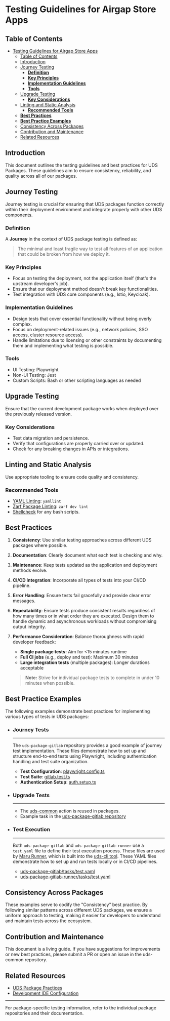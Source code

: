 # Testing Guidelines for Airgap Store Apps
## Table of Contents

- [Testing Guidelines for Airgap Store Apps](#testing-guidelines-for-airgap-store-apps)
  - [Table of Contents](#table-of-contents)
  - [Introduction](#introduction)
  - [Journey Testing](#journey-testing)
    - [**Definition**](#definition)
    - [**Key Principles**](#key-principles)
    - [**Implementation Guidelines**](#implementation-guidelines)
    - [**Tools**](#tools)
  - [Upgrade Testing](#upgrade-testing)
    - [**Key Considerations**](#key-considerations)
  - [Linting and Static Analysis](#linting-and-static-analysis)
    - [**Recommended Tools**](#recommended-tools)
  - [**Best Practices**](#best-practices)
  - [**Best Practice Examples**](#best-practice-examples)
  - [Consistency Across Packages](#consistency-across-packages)
  - [Contribution and Maintenance](#contribution-and-maintenance)
  - [Related Resources](#related-resources)

## Introduction

This document outlines the testing guidelines and best practices for UDS Packages. These guidelines aim to ensure consistency, reliability, and quality across all of our packages.

## Journey Testing

Journey testing is crucial for ensuring that UDS packages function correctly within their deployment environment and integrate properly with other UDS components.

### **Definition**
A **Journey** in the context of UDS package testing is defined as:
> The minimal and least fragile way to test all features of an application that could be broken from how we deploy it.

### **Key Principles**
- Focus on testing the deployment, not the application itself (that's the upstream developer's job).
- Ensure that our deployment method doesn't break key functionalities.
- Test integration with UDS core components (e.g., Istio, Keycloak).

### **Implementation Guidelines**
- Design tests that cover essential functionality without being overly complex.
- Focus on deployment-related issues (e.g., network policies, SSO access, cluster resource access).
- Handle limitations due to licensing or other constraints by documenting them and implementing what testing is possible.

### **Tools**
- UI Testing: Playwright
- Non-UI Testing: Jest
- Custom Scripts: Bash or other scripting languages as needed

## Upgrade Testing
Ensure that the current development package works when deployed over the previously released version.

### **Key Considerations**
- Test data migration and persistence.
- Verify that configurations are properly carried over or updated.
- Check for any breaking changes in APIs or integrations.

## Linting and Static Analysis

Use appropriate tooling to ensure code quality and consistency.

### **Recommended Tools**
- [YAML Linting](https://github.com/adrienverge/yamllint): `yamllint`
- [Zarf Package Linting](https://docs.zarf.dev/commands/zarf_dev_lint/): `zarf dev lint`
- [Shellcheck](https://www.shellcheck.net/) for any bash scripts.

## **Best Practices**

1. **Consistency**: Use similar testing approaches across different UDS packages where possible.
2. **Documentation**: Clearly document what each test is checking and why.
3. **Maintenance**: Keep tests updated as the application and deployment methods evolve.
4. **CI/CD Integration**: Incorporate all types of tests into your CI/CD pipeline.
5. **Error Handling**: Ensure tests fail gracefully and provide clear error messages.
6. **Repeatability**: Ensure tests produce consistent results regardless of how many times or in what order they are executed. Design them to handle dynamic and asynchronous workloads without compromising output integrity.
7. **Performance Consideration**: Balance thoroughness with rapid developer feedback:
    - **Single package tests:** Aim for <15 minutes runtime
    - **Full CI jobs** (e.g., deploy and test): Maximum 30 minutes
    - **Large integration tests** (multiple packages): Longer durations acceptable

    > **Note:** Strive for individual package tests to complete in under 10 minutes when possible.

## **Best Practice Examples**
The following examples demonstrate best practices for implementing various types of tests in UDS packages:

- ### **Journey Tests**
    ---
    The `uds-package-gitlab` repository provides a good example of journey test implementation.
    These files demonstrate how to set up and structure end-to-end tests using Playwright, including authentication handling and test suite organization.

    - **Test Configuration**: [playwright.config.ts](https://github.com/defenseunicorns/uds-package-gitlab/blob/main/tests/playwright.config.ts)
    - **Test Suite**: [gitlab.test.ts](https://github.com/defenseunicorns/uds-package-gitlab/blob/main/tests/gitlab.test.ts)
    - **Authentication Setup**: [auth.setup.ts](https://github.com/defenseunicorns/uds-package-gitlab/blob/main/tests/auth.setup.ts)

- ### Upgrade Tests
    ---
    - The [uds-common](https://github.com/defenseunicorns/uds-common/blob/main/.github/actions/test-deploy/action.yaml) action is reused in packages.
    - Example task in the [uds-package-gitlab repository](https://github.com/defenseunicorns/uds-package-gitlab/blob/main/tasks.yaml#L48-L68)

- ### **Test Execution**
    ---
    Both `uds-package-gitlab` and `uds-package-gitlab-runner` use a `test.yaml` file to define their test execution process. These files are used by [Maru Runner](https://github.com/defenseunicorns/maru-runner), which is built into the [uds-cli tool](https://uds.defenseunicorns.com/cli/runner/).  These YAML files demonstrate how to set up and run tests locally or in CI/CD pipelines.

    - [uds-package-gitlab/tasks/test.yaml](https://github.com/defenseunicorns/uds-package-gitlab/blob/main/tasks/test.yaml)
    - [uds-package-gitlab-runner/tasks/test.yaml](https://github.com/defenseunicorns/uds-package-gitlab-runner/blob/main/tasks/test.yaml)

## Consistency Across Packages

These examples serve to codify the "Consistency" best practice. By following similar patterns across different UDS packages, we ensure a uniform approach to testing, making it easier for developers to understand and maintain tests across the ecosystem.

## Contribution and Maintenance

This document is a living guide. If you have suggestions for improvements or new best practices, please submit a PR or open an issue in the uds-common repository.

## Related Resources

- [UDS Package Practices](https://github.com/defenseunicorns/uds-common/blob/main/docs/uds-package-practices.md)
- [Development IDE Configuration](https://github.com/defenseunicorns/uds-common/blob/main/docs/development-ide-configuration.md)

---

For package-specific testing information, refer to the individual package repositories and their documentation.
